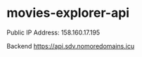 # movies-explorer-api

Public IP Address: 158.160.17.195
  
Backend https://api.sdv.nomoredomains.icu
